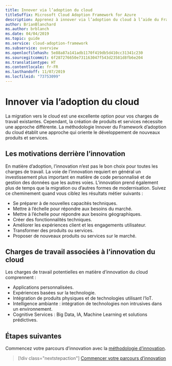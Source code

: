 ```yaml
---
title: Innover via l’adoption du cloud
titleSuffix: Microsoft Cloud Adoption Framework for Azure
description: Apprenez à innover via l’adoption du cloud à l’aide du Framework d’adoption du cloud.
author: BrianBlanchard
ms.author: brblanch
ms.date: 04/04/2019
ms.topic: guide
ms.service: cloud-adoption-framework
ms.subservice: overview
ms.openlocfilehash: 5e88a87a141adb1170f419db5d410cc31341c230
ms.sourcegitcommit: 6f287276650e731163047f543d23581d8fb6e204
ms.translationtype: HT
ms.contentlocale: fr-FR
ms.lasthandoff: 11/07/2019
ms.locfileid: "73753099"
---
```

# <a name="innovate-through-cloud-adoption"></a>Innover via l’adoption du cloud

La migration vers le cloud est une excellente option pour vos charges de travail existantes. Cependant, la création de produits et services nécessite une approche différente. La méthodologie Innover du Framework d’adoption du cloud établit une approche qui oriente le développement de nouveaux produits et services.

## <a name="motivations-behind-innovation"></a>Les motivations derrière l’innovation

En matière d’adoption, l’innovation n’est pas le bon choix pour toutes les charges de travail. La voie de l’innovation requiert en général un investissement plus important en matière de code personnalisé et de gestion des données que les autres voies. L’innovation prend également plus de temps que la migration ou d’autres formes de modernisation. Suivez ce cheminement quand vous ciblez les résultats métier suivants :

- Se préparer à de nouvelles capacités techniques.
- Mettre à l’échelle pour répondre aux besoins du marché.
- Mettre à l’échelle pour répondre aux besoins géographiques.
- Créer des fonctionnalités techniques.
- Améliorer les expériences client et les engagements utilisateur.
- Transformer des produits ou services.
- Proposer de nouveaux produits ou services sur le marché.

## <a name="workloads-associated-with-cloud-innovation"></a>Charges de travail associées à l’innovation du cloud

Les charges de travail potentielles en matière d’innovation du cloud comprennent :

- Applications personnalisées.
- Expériences basées sur la technologie.
- Intégration de produits physiques et de technologies utilisant l’IoT.
- Intelligence ambiante : intégration de technologies non intrusives dans un environnement.
- Cognitive Services : Big Data, IA, Machine Learning et solutions prédictives.

## <a name="next-steps"></a>Étapes suivantes

Commencez votre parcours d’innovation avec la [méthodologie d’innovation](../innovate/index.md).

> [!div class="nextstepaction"]
> [Commencer votre parcours d’innovation](../innovate/index.md)
